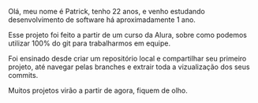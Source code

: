 
Olá, meu nome é Patrick, tenho 22 anos, e venho estudando desenvolvimento de software há aproximadamente 1 ano.

Esse projeto foi feito a partir de um curso da Alura, sobre como podemos utilizar 100% do git para trabalharmos em equipe.

Foi ensinado desde criar um repositório local e compartilhar seu primeiro projeto, até navegar pelas branches e extrair toda a vizualização dos seus commits.

Muitos projetos virão a partir de agora, fiquem de olho.

